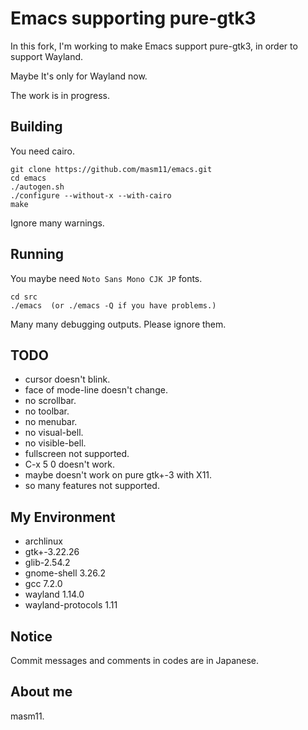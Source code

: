 # Emacs supporting pure-gtk3

In this fork, I'm working to make Emacs support pure-gtk3, in order to support Wayland.

Maybe It's only for Wayland now.

The work is in progress.

## Building

You need cairo.

```
git clone https://github.com/masm11/emacs.git
cd emacs
./autogen.sh
./configure --without-x --with-cairo
make
```

Ignore many warnings.

## Running

You maybe need `Noto Sans Mono CJK JP` fonts.

```
cd src
./emacs  (or ./emacs -Q if you have problems.)
```

Many many debugging outputs. Please ignore them.

## TODO

- cursor doesn't blink.
- face of mode-line doesn't change.
- no scrollbar.
- no toolbar.
- no menubar.
- no visual-bell.
- no visible-bell.
- fullscreen not supported.
- C-x 5 0 doesn't work.
- maybe doesn't work on pure gtk+-3 with X11.
- so many features not supported.

## My Environment

- archlinux
- gtk+-3.22.26
- glib-2.54.2
- gnome-shell 3.26.2
- gcc 7.2.0
- wayland 1.14.0
- wayland-protocols 1.11

## Notice

Commit messages and comments in codes are in Japanese.

## About me

masm11.
